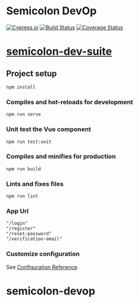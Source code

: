 # Semicolon DevOp

[![Cypress.io](https://img.shields.io/badge/tested%20with-Cypress-04C38E.svg)](https://www.cypress.io/)
[![Build Status](https://travis-ci.com/zanio/semicolon-devop.svg?branch=master)](https://travis-ci.com/zanio/semicolon-devop)
[![Coverage Status](https://coveralls.io/repos/github/zanio/semicolon-devop/badge.svg?branch=master)](https://coveralls.io/github/zanio/semicolon-devop?branch=master)
# [semicolon-dev-suite](https://semicolon-dev-suite.herokuapp.com/)

## Project setup
```
npm install
```

### Compiles and hot-reloads for development
```
npm run serve
```

### Unit test the Vue component
```
npm run test:unit
```

### Compiles and minifies for production
```
npm run build
```

### Lints and fixes files
```
npm run lint
```

### App Url
```
"/login"
"/register"
"/reset-password"
"/verification-email"
```


### Customize configuration
See [Configuration Reference](https://cli.vuejs.org/config/).

# semicolon-devop
